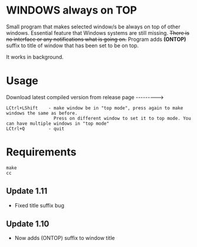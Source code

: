 # WINDOWS always on TOP
Small program that makes selected window/s be always on top of other windows. Essential feature that Windows systems are still missing.
~~There is no interface or any notifications what is going on.~~ Program adds **(ONTOP)** suffix to title of window that has been set to be on top.

It works in background.

# Usage
Download latest compiled version from release page --------->

    LCtrl+LShift    - make window be in "top mode", press again to make windows the same as before. 
                      Press on different window to set it to top mode. You can have multiple windows in "top mode"
    LCtrl+Q         - quit

# Requirements
    make
    cc

## Update 1.11
- Fixed title suffix bug

## Update 1.10
- Now adds (ONTOP) suffix to window title
